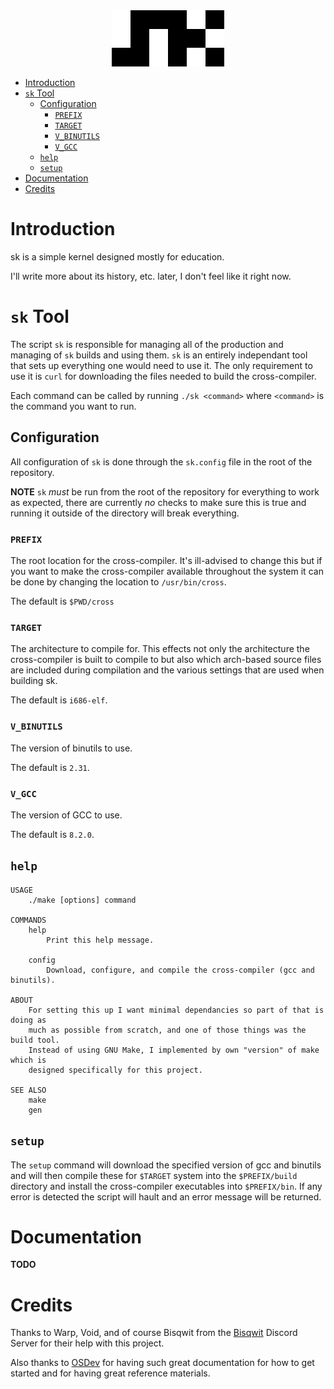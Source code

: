 <div align="center">
    <img src="logo.png">
</div>

- [Introduction](#introduction)
- [`sk` Tool](#sk-tool)
  - [Configuration](#configuration)
    - [`PREFIX`](#prefix)
    - [`TARGET`](#target)
    - [`V_BINUTILS`](#vbinutils)
    - [`V_GCC`](#vgcc)
  - [`help`](#help)
  - [`setup`](#setup)
- [Documentation](#documentation)
- [Credits](#credits)

# Introduction
sk is a simple kernel designed mostly for education.

I'll write more about its history, etc. later, I don't feel like it right now.

# `sk` Tool
The script `sk` is responsible for managing all of the production and managing
of `sk` builds and using them. `sk` is an entirely independant tool that sets
up everything one would need to use it. The only requirement to use it is `curl`
for downloading the files needed to build the cross-compiler.

Each command can be called by running `./sk <command>` where `<command>` is the
command you want to run.

## Configuration
All configuration of `sk` is done through the `sk.config` file in the root of the repository.

**NOTE**
`sk` *must* be run from the root of the repository for everything to work as
expected, there are currently *no* checks to make sure this is true and running
it outside of the directory will break everything.

### `PREFIX`
The root location for the cross-compiler. It's ill-advised to change this but
if you want to make the cross-compiler available throughout the system it can
be done by changing the location to `/usr/bin/cross`.

The default is `$PWD/cross`

### `TARGET`
The architecture to compile for. This effects not only the architecture the
cross-compiler is built to compile to but also which arch-based source files
are included during compilation and the various settings that are used when
building sk.

The default is `i686-elf`.

### `V_BINUTILS`
The version of binutils to use.

The default is `2.31`.

### `V_GCC`
The version of GCC to use.

The default is `8.2.0`.

## `help`
```
USAGE
    ./make [options] command

COMMANDS
    help
        Print this help message.

    config
        Download, configure, and compile the cross-compiler (gcc and binutils).

ABOUT
    For setting this up I want minimal dependancies so part of that is doing as
    much as possible from scratch, and one of those things was the build tool.
    Instead of using GNU Make, I implemented by own "version" of make which is
    designed specifically for this project.

SEE ALSO
    make
    gen
```

## `setup`
The `setup` command will download the specified version of gcc and binutils and
will then compile these for `$TARGET` system into the `$PREFIX/build` directory
and install the cross-compiler executables into `$PREFIX/bin`. If any error is
detected the script will hault and an error message will be returned.

# Documentation
**TODO**

# Credits
Thanks to Warp, Void, and of course Bisqwit from the 
[Bisqwit](https://youtube.com/Bisqwit) Discord Server for
their help with this project.

Also thanks to [OSDev](https://wiki.osdev.org) 
for having such great documentation for how to get started
and for having great reference materials.
